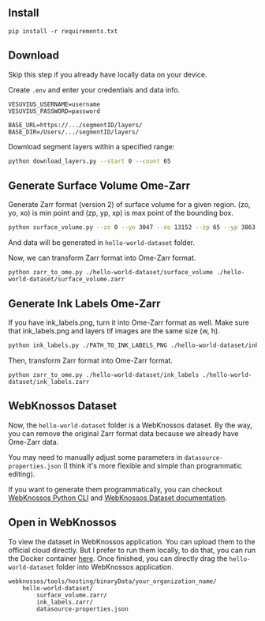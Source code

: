 ## Install
```
pip install -r requirements.txt
```

## Download

Skip this step if you already have locally data on your device.

Create `.env` and enter your credentials and data info.
```
VESUVIUS_USERNAME=username
VESUVIUS_PASSWORD=password

BASE_URL=https://.../segmentID/layers/
BASE_DIR=/Users/.../segmentID/layers/
```

Download segment layers within a specified range:
```bash
python download_layers.py --start 0 --count 65
```

## Generate Surface Volume Ome-Zarr

Generate Zarr format (version 2) of surface volume for a given region. (zo, yo, xo) is min point and (zp, yp, xp) is max point of the bounding box.
```bash
python surface_volume.py --zo 0 --yo 3047 --xo 13152 --zp 65 --yp 3863 --xp 14128
```
And data will be generated in `hello-world-dataset` folder.

Now, we can transform Zarr format into Ome-Zarr format.
```
python zarr_to_ome.py ./hello-world-dataset/surface_volume ./hello-world-dataset/surface_volume.zarr
```

## Generate Ink Labels Ome-Zarr

If you have ink_labels.png, turn it into Ome-Zarr format as well. Make sure that ink_labels.png and layers tif images are the same size (w, h).
```bash
python ink_labels.py ./PATH_TO_INK_LABELS_PNG ./hello-world-dataset/ink_labels
```

Then, transform Zarr format into Ome-Zarr format.
```
python zarr_to_ome.py ./hello-world-dataset/ink_labels ./hello-world-dataset/ink_labels.zarr
```

## WebKnossos Dataset

Now, the `hello-world-dataset` folder is a WebKnossos dataset. By the way, you can remove the original Zarr format data because we already have Ome-Zarr data.

You may need to manually adjust some parameters in `datasource-properties.json` (I think it's more flexible and simple than programmatic editing).

If you want to generate them programmatically, you can checkout [WebKnossos Python CLI](https://docs.webknossos.org/cli/) and [WebKnossos Dataset documentation](https://docs.webknossos.org/api/webknossos/dataset/dataset.html).

## Open in WebKnossos

To view the dataset in WebKnossos application. You can upload them to the official cloud directly. But I prefer to run them locally, to do that, you can run the Docker container [here](https://github.com/scalableminds/webknossos/tree/master/tools/hosting). Once finished, you can directly drag the `hello-world-dataset` folder into WebKnossos application.

```
webknossos/tools/hosting/binaryData/your_organization_name/
    hello-world-dataset/
        surface_volume.zarr/
        ink_labels.zarr/
        datasource-properties.json
```